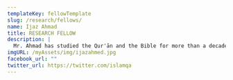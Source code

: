 ```yaml
---
templateKey: fellowTemplate
slug: /research/fellows/
name: Ijaz Ahmad
title: RESEARCH FELLOW
description: |
  Mr. Ahmad has studied the Qur'ān and the Bible for more than a decade.
imgURL: /myAssets/img/ijazahmed.jpg
facebook_url: ""
twitter_url: https://twitter.com/islamqa
---
```

